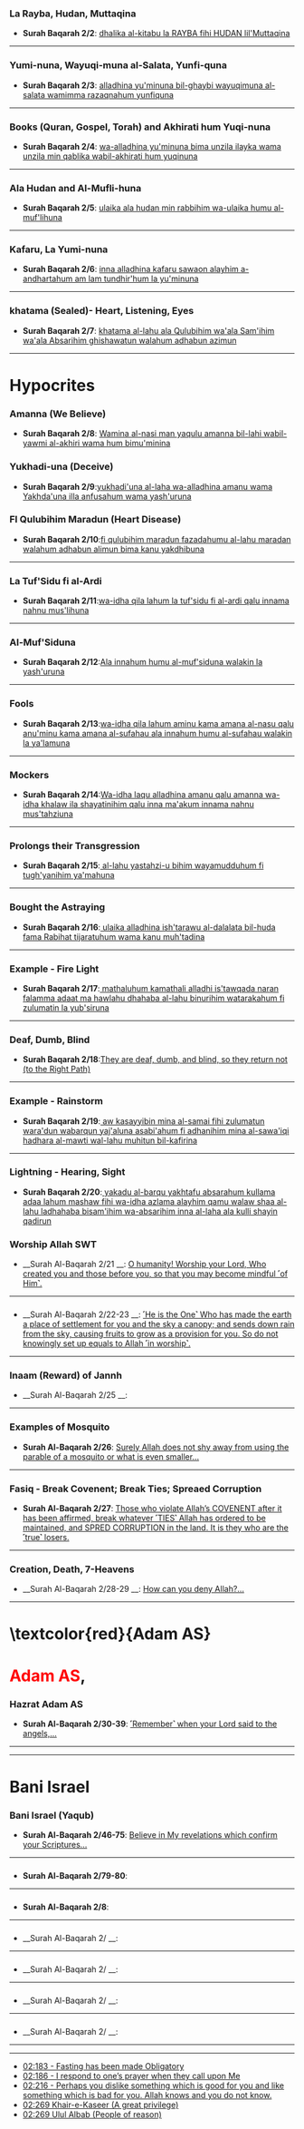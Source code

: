 ### La Rayba, Hudan, Muttaqina
* __Surah Baqarah 2/2__: [dhalika al-kitabu la RAYBA fihi HUDAN lil'Muttaqina](https://quranwbw.com/2#2)

***

### Yumi-nuna, Wayuqi-muna al-Salata, Yunfi-quna
* __Surah Baqarah 2/3__: [
alladhina yu'minuna bil-ghaybi wayuqimuna al-salata wamimma razaqnahum yunfiquna](https://quranwbw.com/2#3)

***

### Books (Quran, Gospel, Torah) and Akhirati hum Yuqi-nuna
* __Surah Baqarah 2/4__: [
wa-alladhina yu'minuna bima unzila ilayka wama unzila min qablika wabil-akhirati hum yuqinuna](https://quranwbw.com/2#4)

***

### Ala Hudan and Al-Mufli-huna
* __Surah Baqarah 2/5__: [ulaika ala hudan min rabbihim wa-ulaika humu al-muf'lihuna](https://quranwbw.com/2#5)

***

### Kafaru, La Yumi-nuna
* __Surah Baqarah 2/6__: [
inna alladhina kafaru sawaon alayhim a-andhartahum am lam tundhir'hum la yu'minuna](https://quranwbw.com/2#6)

***

### khatama (Sealed)- Heart, Listening, Eyes
* __Surah Baqarah 2/7__: [khatama al-lahu ala Qulubihim wa'ala Sam'ihim wa'ala Absarihim ghishawatun walahum adhabun azimun](https://quranwbw.com/2#7)

***

# Hypocrites

### Amanna (We Believe)
* __Surah Baqarah 2/8__: [
Wamina al-nasi man yaqulu amanna bil-lahi wabil-yawmi al-akhiri wama hum bimu'minina](https://quranwbw.com/2#8)

### Yukhadi-una (Deceive)
* __Surah Baqarah 2/9__:[yukhadi'una al-laha wa-alladhina amanu wama Yakhda'una illa anfusahum wama yash'uruna](https://quranwbw.com/2#9)

### FI Qulubihim Maradun (Heart Disease)
* __Surah Baqarah 2/10__:[fi qulubihim maradun fazadahumu al-lahu maradan walahum adhabun alimun bima kanu yakdhibuna](https://quranwbw.com/2#10)

***

### La Tuf'Sidu fi al-Ardi
* __Surah Baqarah 2/11__:[wa-idha qila lahum la tuf'sidu fi al-ardi qalu innama nahnu mus'lihuna](https://quranwbw.com/2#11)

***

### Al-Muf'Siduna
* __Surah Baqarah 2/12__:[Ala innahum humu al-muf'siduna walakin la yash'uruna](https://quranwbw.com/2#12)

***

### Fools
* __Surah Baqarah 2/13__:[wa-idha qila lahum aminu kama amana al-nasu qalu anu'minu kama amana al-sufahau ala innahum humu al-sufahau walakin la ya'lamuna](https://quranwbw.com/2#13)

***

### Mockers
* __Surah Baqarah 2/14__:[Wa-idha laqu alladhina amanu qalu amanna wa-idha khalaw ila shayatinihim qalu inna ma'akum innama nahnu mus'tahziuna](https://quranwbw.com/2#14)

***

### Prolongs their Transgression
* __Surah Baqarah 2/15__:[
al-lahu yastahzi-u bihim wayamudduhum fi tugh'yanihim ya'mahuna](https://quranwbw.com/2#15)

***

### Bought the Astraying
* __Surah Baqarah 2/16__:[
ulaika alladhina ish'tarawu al-dalalata bil-huda fama Rabihat tijaratuhum wama kanu muh'tadina](https://quranwbw.com/2#16)

***

###  Example -  Fire Light
* __Surah Baqarah 2/17__:[
mathaluhum kamathali alladhi is'tawqada naran falamma adaat ma hawlahu dhahaba al-lahu binurihim watarakahum fi zulumatin la yub'siruna](https://quranwbw.com/2#17)

***

### Deaf, Dumb, Blind
* __Surah Baqarah 2/18__:[They are deaf, dumb, and blind, so they return not (to the Right Path)](https://quranwbw.com/2#18)

***

### Example - Rainstorm
* __Surah Baqarah 2/19__:[
aw kasayyibin mina al-samai fihi zulumatun wara'dun wabarqun yaj'aluna asabi'ahum fi adhanihim mina al-sawa'iqi hadhara al-mawti wal-lahu muhitun bil-kafirina](https://quranwbw.com/2#19)

***

### Lightning - Hearing, Sight
* __Surah Baqarah 2/20__:[
yakadu al-barqu yakhtafu absarahum kullama adaa lahum mashaw fihi wa-idha azlama alayhim qamu walaw shaa al-lahu ladhahaba bisam'ihim wa-absarihim inna al-laha ala kulli shayin qadirun](https://quranwbw.com/2#20)

### Worship Allah SWT
* __Surah Al-Baqarah 2/21 __: [O humanity! Worship your Lord, Who created you and those before you, so that you may become mindful ˹of Him˺.](https://quran.com/2/21)

***

###
* __Surah Al-Baqarah 2/22-23 __: [˹He is the One˺ Who has made the earth a place of settlement for you and the sky a canopy; and sends down rain from the sky, causing fruits to grow as a provision for you. So do not knowingly set up equals to Allah ˹in worship˺.](https://quran.com/2/22-23)

***

### Inaam (Reward) of Jannh
* __Surah Al-Baqarah 2/25 __: [](https://quran.com/2/25)

***

### Examples of Mosquito
* __Surah Al-Baqarah 2/26__: [Surely Allah does not shy away from using the parable of a mosquito or what is even smaller...](https://quran.com/2/26)

***

### Fasiq - Break Covenent; Break Ties; Spreaed Corruption
* __Surah Al-Baqarah 2/27__: [Those who violate Allah’s COVENENT after it has been affirmed, break whatever ˹TIES˺ Allah has ordered to be maintained, and SPRED CORRUPTION in the land. It is they who are the ˹true˺ losers.](https://quran.com/2/27)

***

### Creation, Death, 7-Heavens
* __Surah Al-Baqarah 2/28-29 __: [How can you deny Allah?...](https://quran.com/2/28-29)

***

# \textcolor{red}{Adam AS}
# <span style="color:red;">Adam AS</span>, 

### Hazrat Adam AS
* __Surah Al-Baqarah 2/30-39__: [˹Remember˺ when your Lord said to the angels,...](https://quran.com/2/30-39)

***

***

# Bani Israel

### Bani Israel (Yaqub)
* __Surah Al-Baqarah 2/46-75__: [Believe in My revelations which confirm your Scriptures...](https://quran.com/2/41-61)

***

### 
* __Surah Al-Baqarah 2/79-80__: []()

***

###
* __Surah Al-Baqarah 2/8__: []()

***

###
* __Surah Al-Baqarah 2/ __: []()

***

###
* __Surah Al-Baqarah 2/ __: []()

***

###
* __Surah Al-Baqarah 2/ __: []()

***

###
* __Surah Al-Baqarah 2/ __: []()

***

***

* [02:183 - Fasting has been made Obligatory](https://quran.com/2/183)
* [02:186 - I respond to one’s prayer when they call upon Me](https://quran.com/2/186)
* [02:216 - Perhaps you dislike something which is good for you and like something which is bad for you. Allah knows and you do not know.](https://quran.com/2/216) 
* [02:269 Khair-e-Kaseer (A great privilege)](https://quran.com/2/269)
* [02:269 Ulul Albab (People of reason)](https://quran.com/2/269)
